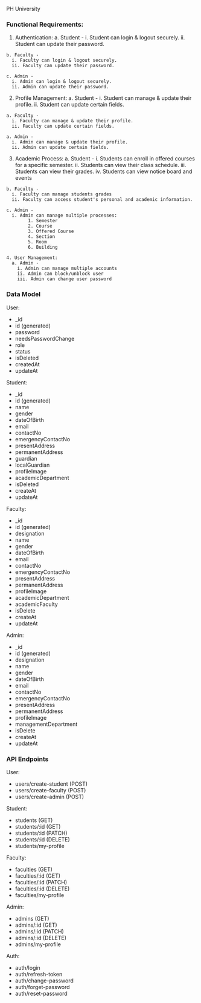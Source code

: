 PH University

### Functional Requirements: 

  1. Authentication:
    a. Student -
      i. Student can login & logout securely.
      ii. Student can update their password.

    b. Faculty -
      i. Faculty can login & logout securely.
      ii. Faculty can update their password.

    c. Admin -
      i. Admin can login & logout securely.
      ii. Admin can update their password.

  2. Profile Management: 
    a. Student -
      i. Student can manage & update their profile.
      ii. Student can update certain fields.

    a. Faculty -
      i. Faculty can manage & update their profile.
      ii. Faculty can update certain fields.

    a. Admin -
      i. Admin can manage & update their profile.
      ii. Admin can update certain fields.

  3. Academic Process: 
    a. Student -
      i. Students can enroll in offered courses for a specific semester.
      ii. Students can view their class schedule.
      iii. Students can view their grades.
      iv. Students can view notice board and events

    b. Faculty -
      i. Faculty can manage students grades
      ii. Faculty can access student's personal and academic information.

    c. Admin -
      i. Admin can manage multiple processes:
            1. Semester
            2. Course
            3. Offered Course
            4. Section
            5. Room
            6. Building

    4. User Management: 
      a. Admin -
        i. Admin can manage multiple accounts
        ii. Admin can block/unblock user
        iii. Admin can change user password


### Data Model

User: 
  - _id
  - id (generated)
  - password
  - needsPasswordChange
  - role
  - status
  - isDeleted
  - createdAt
  - updateAt

Student: 
  - _id
  - id (generated)
  - name
  - gender
  - dateOfBirth
  - email
  - contactNo
  - emergencyContactNo
  - presentAddress
  - permanentAddress
  - guardian
  - localGuardian
  - profileImage
  - academicDepartment
  - isDeleted
  - createAt
  - updateAt

Faculty: 
  - _id
  - id (generated)
  - designation
  - name
  - gender
  - dateOfBirth
  - email
  - contactNo
  - emergencyContactNo
  - presentAddress
  - permanentAddress
  - profileImage
  - academicDepartment
  - academicFaculty
  - isDelete
  - createAt
  - updateAt

Admin: 
  - _id
  - id (generated)
  - designation
  - name
  - gender
  - dateOfBirth
  - email
  - contactNo
  - emergencyContactNo
  - presentAddress
  - permanentAddress
  - profileImage
  - managementDepartment
  - isDelete
  - createAt
  - updateAt


### API Endpoints
User: 
  - users/create-student (POST)
  - users/create-faculty (POST)
  - users/create-admin (POST)
  
Student:
  - students (GET)
  - students/:id (GET)
  - students/:id (PATCH)
  - students/:id (DELETE)
  - students/my-profile

Faculty:
  - faculties (GET)
  - faculties/:id (GET)
  - faculties/:id (PATCH)
  - faculties/:id (DELETE)
  - faculties/my-profile

Admin:
  - admins (GET)
  - admins/:id (GET)
  - admins/:id (PATCH)
  - admins/:id (DELETE)
  - admins/my-profile

Auth: 
  - auth/login
  - auth/refresh-token
  - auth/change-password
  - auth/forget-password
  - auth/reset-password